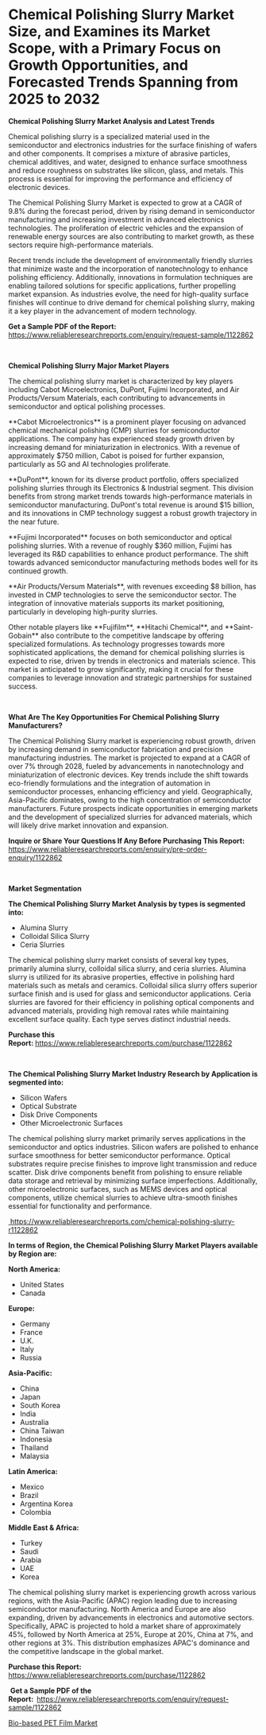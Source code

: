 <p><h1>Chemical Polishing Slurry Market Size, and Examines its Market Scope, with a Primary Focus on Growth Opportunities, and Forecasted Trends Spanning from 2025 to 2032</h1></p><p><strong>Chemical Polishing Slurry Market Analysis and Latest Trends</strong></p>
<p><p>Chemical polishing slurry is a specialized material used in the semiconductor and electronics industries for the surface finishing of wafers and other components. It comprises a mixture of abrasive particles, chemical additives, and water, designed to enhance surface smoothness and reduce roughness on substrates like silicon, glass, and metals. This process is essential for improving the performance and efficiency of electronic devices.</p><p>The Chemical Polishing Slurry Market is expected to grow at a CAGR of 9.8% during the forecast period, driven by rising demand in semiconductor manufacturing and increasing investment in advanced electronics technologies. The proliferation of electric vehicles and the expansion of renewable energy sources are also contributing to market growth, as these sectors require high-performance materials. </p><p>Recent trends include the development of environmentally friendly slurries that minimize waste and the incorporation of nanotechnology to enhance polishing efficiency. Additionally, innovations in formulation techniques are enabling tailored solutions for specific applications, further propelling market expansion. As industries evolve, the need for high-quality surface finishes will continue to drive demand for chemical polishing slurry, making it a key player in the advancement of modern technology.</p></p>
<p><strong>Get a Sample PDF of the Report:&nbsp;</strong> <a href="https://www.reliableresearchreports.com/enquiry/request-sample/1122862?utm_campaign=3084&utm_medium=2&utm_source=Github&utm_content=ia&utm_term=04042025&utm_id=chemical-polishing-slurry">https://www.reliableresearchreports.com/enquiry/request-sample/1122862</a></p>
<p>&nbsp;</p>
<p><strong>Chemical Polishing Slurry Major Market Players</strong></p>
<p><p>The chemical polishing slurry market is characterized by key players including Cabot Microelectronics, DuPont, Fujimi Incorporated, and Air Products/Versum Materials, each contributing to advancements in semiconductor and optical polishing processes.</p><p>**Cabot Microelectronics** is a prominent player focusing on advanced chemical mechanical polishing (CMP) slurries for semiconductor applications. The company has experienced steady growth driven by increasing demand for miniaturization in electronics. With a revenue of approximately $750 million, Cabot is poised for further expansion, particularly as 5G and AI technologies proliferate.</p><p>**DuPont**, known for its diverse product portfolio, offers specialized polishing slurries through its Electronics & Industrial segment. This division benefits from strong market trends towards high-performance materials in semiconductor manufacturing. DuPont's total revenue is around $15 billion, and its innovations in CMP technology suggest a robust growth trajectory in the near future.</p><p>**Fujimi Incorporated** focuses on both semiconductor and optical polishing slurries. With a revenue of roughly $360 million, Fujimi has leveraged its R&D capabilities to enhance product performance. The shift towards advanced semiconductor manufacturing methods bodes well for its continued growth.</p><p>**Air Products/Versum Materials**, with revenues exceeding $8 billion, has invested in CMP technologies to serve the semiconductor sector. The integration of innovative materials supports its market positioning, particularly in developing high-purity slurries.</p><p>Other notable players like **Fujifilm**, **Hitachi Chemical**, and **Saint-Gobain** also contribute to the competitive landscape by offering specialized formulations. As technology progresses towards more sophisticated applications, the demand for chemical polishing slurries is expected to rise, driven by trends in electronics and materials science. This market is anticipated to grow significantly, making it crucial for these companies to leverage innovation and strategic partnerships for sustained success.</p></p>
<p>&nbsp;</p>
<p><strong>What Are The Key Opportunities For Chemical Polishing Slurry Manufacturers?</strong></p>
<p><p>The Chemical Polishing Slurry market is experiencing robust growth, driven by increasing demand in semiconductor fabrication and precision manufacturing industries. The market is projected to expand at a CAGR of over 7% through 2028, fueled by advancements in nanotechnology and miniaturization of electronic devices. Key trends include the shift towards eco-friendly formulations and the integration of automation in semiconductor processes, enhancing efficiency and yield. Geographically, Asia-Pacific dominates, owing to the high concentration of semiconductor manufacturers. Future prospects indicate opportunities in emerging markets and the development of specialized slurries for advanced materials, which will likely drive market innovation and expansion.</p></p>
<p><strong>Inquire or Share Your Questions If Any Before Purchasing This Report:</strong> <a href="https://www.reliableresearchreports.com/enquiry/pre-order-enquiry/1122862?utm_campaign=3084&utm_medium=2&utm_source=Github&utm_content=ia&utm_term=04042025&utm_id=chemical-polishing-slurry">https://www.reliableresearchreports.com/enquiry/pre-order-enquiry/1122862</a></p>
<p>&nbsp;</p>
<p><strong>Market Segmentation</strong></p>
<p><strong>The Chemical Polishing Slurry Market Analysis by types is segmented into:</strong></p>
<p><ul><li>Alumina Slurry</li><li>Colloidal Silica Slurry</li><li>Ceria Slurries</li></ul></p>
<p><p>The chemical polishing slurry market consists of several key types, primarily alumina slurry, colloidal silica slurry, and ceria slurries. Alumina slurry is utilized for its abrasive properties, effective in polishing hard materials such as metals and ceramics. Colloidal silica slurry offers superior surface finish and is used for glass and semiconductor applications. Ceria slurries are favored for their efficiency in polishing optical components and advanced materials, providing high removal rates while maintaining excellent surface quality. Each type serves distinct industrial needs.</p></p>
<p><strong>Purchase this Report:&nbsp;</strong><a href="https://www.reliableresearchreports.com/purchase/1122862?utm_campaign=3084&utm_medium=2&utm_source=Github&utm_content=ia&utm_term=04042025&utm_id=chemical-polishing-slurry">https://www.reliableresearchreports.com/purchase/1122862</a></p>
<p>&nbsp;</p>
<p><strong>The Chemical Polishing Slurry Market Industry Research by Application is segmented into:</strong></p>
<p><ul><li>Silicon Wafers</li><li>Optical Substrate</li><li>Disk Drive Components</li><li>Other Microelectronic Surfaces</li></ul></p>
<p><p>The chemical polishing slurry market primarily serves applications in the semiconductor and optics industries. Silicon wafers are polished to enhance surface smoothness for better semiconductor performance. Optical substrates require precise finishes to improve light transmission and reduce scatter. Disk drive components benefit from polishing to ensure reliable data storage and retrieval by minimizing surface imperfections. Additionally, other microelectronic surfaces, such as MEMS devices and optical components, utilize chemical slurries to achieve ultra-smooth finishes essential for functionality and performance.</p></p>
<p><a href="https://www.reliableresearchreports.com/chemical-polishing-slurry-r1122862?utm_campaign=3084&utm_medium=2&utm_source=Github&utm_content=ia&utm_term=04042025&utm_id=chemical-polishing-slurry">&nbsp;https://www.reliableresearchreports.com/chemical-polishing-slurry-r1122862</a></p>
<p><strong>In terms of Region, the Chemical Polishing Slurry Market Players available by Region are:</strong></p>
<p>
    <p> <strong> North America: </strong>
        <ul>
            <li>United States</li>
            <li>Canada</li>
        </ul>
        </p> 
    <p> <strong> Europe: </strong>
        <ul>
            <li>Germany</li>
            <li>France</li>
            <li>U.K.</li>
            <li>Italy</li>
            <li>Russia</li>
        </ul>
        </p> 
    <p> <strong> Asia-Pacific: </strong>
        <ul>
            <li>China</li>
            <li>Japan</li>
            <li>South Korea</li>
            <li>India</li>
            <li>Australia</li>
            <li>China Taiwan</li>
            <li>Indonesia</li>
            <li>Thailand</li>
            <li>Malaysia</li>
        </ul>
        </p> 
    <p> <strong> Latin America: </strong>
        <ul>
            <li>Mexico</li>
            <li>Brazil</li>
            <li>Argentina Korea</li>
            <li>Colombia</li>
        </ul>
        </p> 
    <p> <strong> Middle East & Africa: </strong>
        <ul>
            <li>Turkey</li>
            <li>Saudi</li>
            <li>Arabia</li>
            <li>UAE</li>
            <li>Korea</li>
        </ul>
    </p>
    </p>
<p><p>The chemical polishing slurry market is experiencing growth across various regions, with the Asia-Pacific (APAC) region leading due to increasing semiconductor manufacturing. North America and Europe are also expanding, driven by advancements in electronics and automotive sectors. Specifically, APAC is projected to hold a market share of approximately 45%, followed by North America at 25%, Europe at 20%, China at 7%, and other regions at 3%. This distribution emphasizes APAC's dominance and the competitive landscape in the global market.</p></p>
<p><strong>Purchase this Report: </strong><a href="https://www.reliableresearchreports.com/purchase/1122862?utm_campaign=3084&utm_medium=2&utm_source=Github&utm_content=ia&utm_term=04042025&utm_id=chemical-polishing-slurry">https://www.reliableresearchreports.com/purchase/1122862</a></p>
<p>&nbsp;<strong>Get a Sample PDF of the Report:&nbsp;&nbsp;</strong><a href="https://www.reliableresearchreports.com/enquiry/request-sample/1122862?utm_campaign=3084&utm_medium=2&utm_source=Github&utm_content=ia&utm_term=04042025&utm_id=chemical-polishing-slurry">https://www.reliableresearchreports.com/enquiry/request-sample/1122862</a></p>
<p><strong></strong></p>
<p><p><a href="https://github.com/jenithschijf/Market-Research-Report-List-1/blob/main/bio-based-pet-film-market.md?utm_campaign=3084&utm_medium=2&utm_source=Github&utm_content=ia&utm_term=04042025&utm_id=chemical-polishing-slurry">Bio-based PET Film Market</a></p></p>